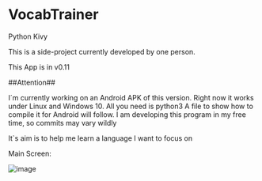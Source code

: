# VocabTrainer
Python Kivy 

This is a side-project currently developed by one person.

This App is in v0.11

##Attention##

I´m currently working on an Android APK of this version. Right now it works under Linux and Windows 10. All you need is python3
A file to show how to compile it for Android will follow.
I am developing this program in my free time, so commits may vary wildly



It`s aim is to help me learn a language I want to focus on



Main Screen:

![image](https://user-images.githubusercontent.com/53760283/120906979-08b16100-c65e-11eb-867e-95ed1f8ae93a.png)














